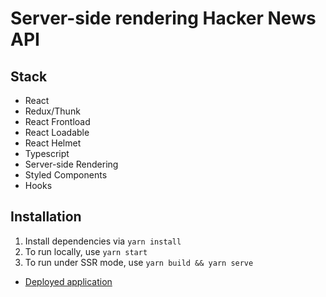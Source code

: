 # Server-side rendering Hacker News API

## Stack

- React
- Redux/Thunk
- React Frontload
- React Loadable
- React Helmet
- Typescript
- Server-side Rendering
- Styled Components
- Hooks

## Installation

1.  Install dependencies via `yarn install`
2.  To run locally, use `yarn start`
3.  To run under SSR mode, use `yarn build && yarn serve`

- [Deployed application](https://hacker-ssr.herokuapp.com/)
